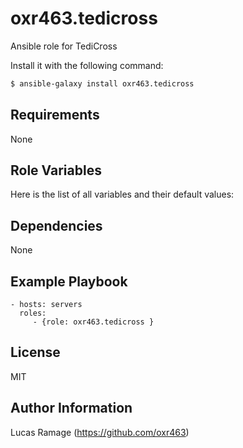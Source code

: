 oxr463.tedicross
==============================

Ansible role for TediCross

Install it with the following command:

```bash
$ ansible-galaxy install oxr463.tedicross
```

Requirements
------------

None

Role Variables
--------------

Here is the list of all variables and their default values:



Dependencies
------------

None

Example Playbook
-------------------------

    - hosts: servers
      roles:
         - {role: oxr463.tedicross }

License
-------

MIT

Author Information
------------------

Lucas Ramage (https://github.com/oxr463)

